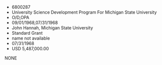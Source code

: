 * 6800287
* University Science Development Program For Michigan State   University
* O/D,OPA
* 09/01/1968,07/31/1968
* John Hannah, Michigan State University
* Standard Grant
*   name not available
* 07/31/1968
* USD 5,487,000.00

NONE